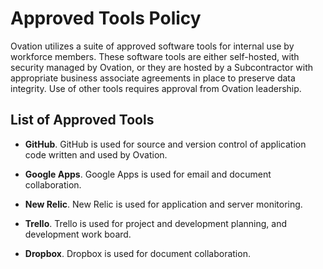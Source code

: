 # Approved Tools Policy

Ovation utilizes a suite of approved software tools for internal use by workforce members. These software tools are either self-hosted, with security managed by Ovation, or they are hosted by a Subcontractor with appropriate business associate agreements in place to preserve data integrity. Use of other tools requires approval from Ovation leadership.

## List of Approved Tools

* **GitHub**. GitHub is used for source and version control of application code written and used by Ovation.

* **Google Apps**. Google Apps is used for email and document collaboration.

* **New Relic**. New Relic is used for application and server monitoring.

* **Trello**. Trello is used for project and development planning, and development work board.

* **Dropbox**. Dropbox is used for document collaboration.
